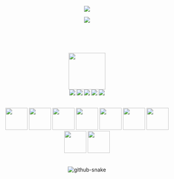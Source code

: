 <p align="center">
<!-- <img src="https://komarev.com/ghpvc/?username=ilviborici&color=6e57d2&style=for-the-badge"> -->
<p align="center">
<img align="center" src="https://github-readme-stats.vercel.app/api?username=ilviborici&show_icons=true&theme=dark"/>
</br>
<p align="center">
<img align="center" src="https://github-readme-stats.vercel.app/api/top-langs/?username=ilviborici&layout=compact&theme=dark"/>
</br>
</br>
</br>
</br>
</br>

<p align="center">
<img src="https://media.giphy.com/media/WUlplcMpOCEmTGBtBW/giphy.gif" width="100">
</br>

<img src="https://img.shields.io/badge/Python-informational?style=flat&logo=Python&color=0b5987">
<img src="https://img.shields.io/badge/CSharp-informational?style=flat&logo=Csharp&color=0c573f">
<img src="https://img.shields.io/badge/Rust-informational?style=flat&logo=Rust&color=b30000">
<img src="https://img.shields.io/badge/C++-informational?style=flat&logo=Cplusplus&color=2C5593">
<img src="https://img.shields.io/badge/MySQL-informational?style=flat&logo=MySQL&color=003B57">

</br>
</br>
<p align="center">
<img src="https://www.vectorlogo.zone/logos/archlinux/archlinux-icon.svg" width="60">
<img src="https://www.vectorlogo.zone/logos/microsoft_azure/microsoft_azure-icon.svg" width="60">
<img src="https://www.vectorlogo.zone/logos/debian/debian-icon.svg" width="60">
<img src="https://www.vectorlogo.zone/logos/docker/docker-icon.svg" width="60">
<img src="https://www.vectorlogo.zone/logos/git-scm/git-scm-icon.svg" width="60">
<img src="https://www.vectorlogo.zone/logos/github/github-icon.svg" width="60">
<img src="https://www.vectorlogo.zone/logos/linux/linux-icon.svg" width="60">
<img src="https://www.vectorlogo.zone/logos/microsoft/microsoft-icon.svg" width="60">
<img src="https://www.vectorlogo.zone/logos/visualstudio_code/visualstudio_code-icon.svg" width="60">
</br>
</br>
</br>
<picture>
  <source media="(prefers-color-scheme: dark)" srcset="https://svgshare.com/i/yrC.svg" />
  <source media="(prefers-color-scheme: light)" srcset="https://svgshare.com/i/yqf.svg" />
    <img alt="github-snake" src="https://svgshare.com/i/yqr.svg" />

</picture>

